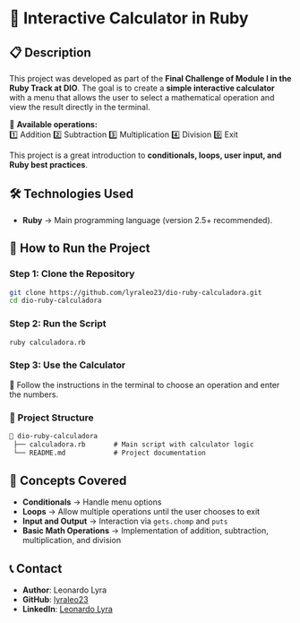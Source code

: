# 🧮 Interactive Calculator in Ruby

## 📋 Description

This project was developed as part of the **Final Challenge of Module I in the Ruby Track at DIO**.
The goal is to create a **simple interactive calculator** with a menu that allows the user to select a mathematical operation and view the result directly in the terminal.

🔹 **Available operations:**  
1️⃣ Addition
2️⃣ Subtraction
3️⃣ Multiplication
4️⃣ Division
0️⃣ Exit

This project is a great introduction to **conditionals, loops, user input, and Ruby best practices**.

## 🛠️ Technologies Used

- **Ruby** → Main programming language (version 2.5+ recommended).

## 🚀 How to Run the Project

### Step 1: Clone the Repository
```bash
git clone https://github.com/lyraleo23/dio-ruby-calculadora.git
cd dio-ruby-calculadora
```

### Step 2: Run the Script
```bash
ruby calculadora.rb
```

### Step 3: Use the Calculator
📌 Follow the instructions in the terminal to choose an operation and enter the numbers.

### 📂 Project Structure  
```markdown
📂 dio-ruby-calculadora  
 ├── calculadora.rb       # Main script with calculator logic  
 └── README.md            # Project documentation  
```

## 🧠 Concepts Covered

- **Conditionals** → Handle menu options
- **Loops** → Allow multiple operations until the user chooses to exit
- **Input and Output** → Interaction via `gets.chomp` and `puts`
- **Basic Math Operations** → Implementation of addition, subtraction, multiplication, and division

## 📞 Contact

- **Author**: Leonardo Lyra  
- **GitHub**: [lyraleo23](https://github.com/lyraleo23)  
- **LinkedIn**: [Leonardo Lyra](https://www.linkedin.com/in/leonardo-lyra/)  
